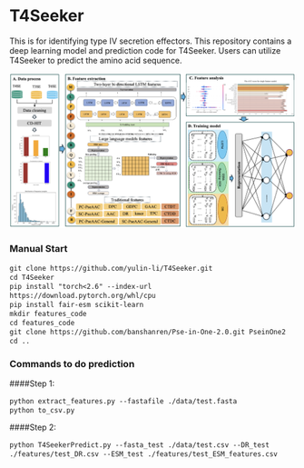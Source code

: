 # T4Seeker
This is for identifying type IV secretion effectors. This repository contains a deep learning model and prediction code for T4Seeker. Users can utilize T4Seeker to predict the amino acid sequence.

![flowchart T4Seeker.](https://github.com/lijingtju/T4Seeker/blob/main/flowchart.png)

### Manual Start
```
git clone https://github.com/yulin-li/T4Seeker.git
cd T4Seeker
pip install "torch<2.6" --index-url https://download.pytorch.org/whl/cpu
pip install fair-esm scikit-learn
mkdir features_code
cd features_code
git clone https://github.com/banshanren/Pse-in-One-2.0.git PseinOne2
cd ..
```

### Commands to do prediction
####Step 1:
```
python extract_features.py --fastafile ./data/test.fasta
python to_csv.py
```
####Step 2:
```
python T4SeekerPredict.py --fasta_test ./data/test.csv --DR_test ./features/test_DR.csv --ESM_test ./features/test_ESM_features.csv
```
